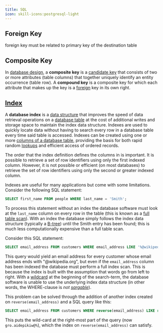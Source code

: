 ```yaml
---
title: SQL
icon: skill-icons:postgresql-light
---
```


## Foreign Key

foreign key must be related to primary key of the destination table

## Composite Key

In [database design](https://en.wikipedia.org/wiki/Data_modeling),
a **composite key** is a [candidate key](https://en.wikipedia.org/wiki/Candidate_key)
that consists of two or more attributes (table columns) that together uniquely identify an entity occurrence (table row).
A **compound key** is a composite key for which each attribute that makes up the key is a [foreign](https://en.wikipedia.org/wiki/Foreign_key) key in its own right.

## [Index](https://en.wikipedia.org/wiki/Database_index)

A **database index** is a [data structure](https://en.wikipedia.org/wiki/Data_structure)
that improves the speed of data retrieval operations on
a [database table](<https://en.wikipedia.org/wiki/Table_(database)>)
at the cost of additional writes and storage space to maintain the index data structure.
Indexes are used to quickly locate data without having to search every row in a database table every time said table is accessed.
Indexes can be created using one or more [columns of a database table](<https://en.wikipedia.org/wiki/Column_(database)>),
providing the basis for both rapid random [lookups](https://en.wikipedia.org/wiki/Lookup)
and efficient access of ordered records.

The order that the index definition defines the columns in is important. It is possible to retrieve a set of row identifiers using only the first indexed column. However, it is not possible or efficient (on most databases) to retrieve the set of row identifiers using only the second or greater indexed column.

Indexes are useful for many applications but come with some limitations.
Consider the following SQL statement:

```sql
SELECT first_name FROM people WHERE last_name = 'Smith';
```

To process this statement without an index the database software must look at the `last_name` column on every row in the table
(this is known as a [full table scan](https://en.wikipedia.org/wiki/Full_table_scan)).
With an index the database simply follows the index data structure (typically a [B-tree](https://en.wikipedia.org/wiki/B-tree))
until the Smith entry has been found; this is much less computationally expensive than a full table scan.

Consider this SQL statement:

```sql
SELECT email_address FROM customers WHERE email_address LIKE '%@wikipedia.org';
```

This query would yield an email address for every customer whose email address ends with "@wikipedia.org",
but even if the `email_address` column has been indexed the database must perform a full index scan.
This is because the index is built with the assumption that words go from left to right.
With a [wildcard](https://en.wikipedia.org/wiki/Wildcard_character) at the beginning of the search-term,
the database software is unable to use the underlying index data structure (in other words, the WHERE-clause is _not [sargable](https://en.wikipedia.org/wiki/Sargable)_).

This problem can be solved through the addition of another index created on `reverse(email_address)`
and a SQL query like this:

```sql
SELECT email_address FROM customers WHERE reverse(email_address) LIKE reverse('%@wikipedia.org');
```

This puts the wild-card at the right-most part of the query (now `gro.aidepikiw@%`),
which the index on `reverse(email_address)` can satisfy.
